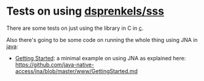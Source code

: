 # Tests on using [dsprenkels/sss](https://github.com/dsprenkels/sss)

There are some tests on just using the library in C in [c](c).

Also there's going to be some code on running the whole thing
using JNA in [java](java):
* [Getting Started](java/getting-started): a minimal example on using JNA as
  explained here: https://github.com/java-native-access/jna/blob/master/www/GettingStarted.md
